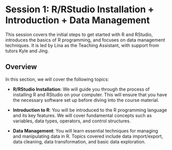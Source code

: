 # Session 1: R/RStudio Installation + Introduction + Data Management
This session covers the initial steps to get started with R and RStudio, introduces the basics of R programming, and focuses on data management techniques. It is led by Lina as the Teaching Assistant, with support from tutors Kyle and Jing.

## Overview
In this section, we will cover the following topics:

- **R/RStudio Installation**: We will guide you through the process of installing R and RStudio on your computer. This will ensure that you have the necessary software set up before diving into the course material.

- **Introduction to R**: You will be introduced to the R programming language and its key features. We will cover fundamental concepts such as variables, data types, operators, and control structures.

- **Data Management**: You will learn essential techniques for managing and manipulating data in R. Topics covered include data import/export, data cleaning, data transformation, and basic data exploration.
